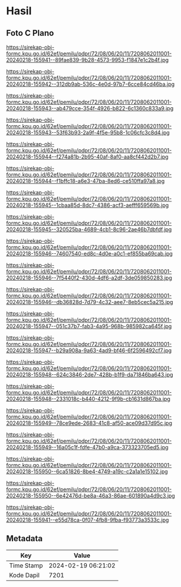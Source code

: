 # Hasil

## Foto C Plano

https://sirekap-obj-formc.kpu.go.id/62ef/pemilu/pdpr/72/08/06/20/11/7208062011001-20240218-155941--89fae839-9b28-4573-9953-f1847e1c2b4f.jpg

https://sirekap-obj-formc.kpu.go.id/62ef/pemilu/pdpr/72/08/06/20/11/7208062011001-20240218-155942--312db9ab-536c-4e0d-97b7-6cce84cd46ba.jpg

https://sirekap-obj-formc.kpu.go.id/62ef/pemilu/pdpr/72/08/06/20/11/7208062011001-20240218-155943--ab479cce-354f-4926-b822-6c1360c833a9.jpg

https://sirekap-obj-formc.kpu.go.id/62ef/pemilu/pdpr/72/08/06/20/11/7208062011001-20240218-155943--53f63b93-2a9f-4f5e-95b8-1c06cfc3c8d4.jpg

https://sirekap-obj-formc.kpu.go.id/62ef/pemilu/pdpr/72/08/06/20/11/7208062011001-20240218-155944--f274a81b-2b95-40af-8af0-aa8cf442d2b7.jpg

https://sirekap-obj-formc.kpu.go.id/62ef/pemilu/pdpr/72/08/06/20/11/7208062011001-20240218-155944--f1bffc18-a6e3-47ba-8ed6-ce510ffa97a8.jpg

https://sirekap-obj-formc.kpu.go.id/62ef/pemilu/pdpr/72/08/06/20/11/7208062011001-20240218-155945--1cbaa85d-8dc7-4386-acf3-aefff659569b.jpg

https://sirekap-obj-formc.kpu.go.id/62ef/pemilu/pdpr/72/08/06/20/11/7208062011001-20240218-155945--320525ba-4689-4cb1-8c96-2ae46b7dbfdf.jpg

https://sirekap-obj-formc.kpu.go.id/62ef/pemilu/pdpr/72/08/06/20/11/7208062011001-20240218-155946--74607540-ed8c-4d0e-a0c1-ef855ba69cab.jpg

https://sirekap-obj-formc.kpu.go.id/62ef/pemilu/pdpr/72/08/06/20/11/7208062011001-20240218-155946--7f5440f2-430d-4df6-a2df-3de059850283.jpg

https://sirekap-obj-formc.kpu.go.id/62ef/pemilu/pdpr/72/08/06/20/11/7208062011001-20240218-155946--db36828d-7d79-4c32-aee7-8eb5cec5a215.jpg

https://sirekap-obj-formc.kpu.go.id/62ef/pemilu/pdpr/72/08/06/20/11/7208062011001-20240218-155947--051c37b7-fab3-4a95-968b-985982ca645f.jpg

https://sirekap-obj-formc.kpu.go.id/62ef/pemilu/pdpr/72/08/06/20/11/7208062011001-20240218-155947--b29a908a-9a63-4ad9-bf46-6f2596492cf7.jpg

https://sirekap-obj-formc.kpu.go.id/62ef/pemilu/pdpr/72/08/06/20/11/7208062011001-20240218-155948--624c3846-2de7-428b-b1f9-da71846ba643.jpg

https://sirekap-obj-formc.kpu.go.id/62ef/pemilu/pdpr/72/08/06/20/11/7208062011001-20240218-155948--2331018c-b440-4212-9f9b-cb1631d867ba.jpg

https://sirekap-obj-formc.kpu.go.id/62ef/pemilu/pdpr/72/08/06/20/11/7208062011001-20240218-155949--78ce9ede-2683-41c8-af50-ace09d37d95c.jpg

https://sirekap-obj-formc.kpu.go.id/62ef/pemilu/pdpr/72/08/06/20/11/7208062011001-20240218-155949--16a05c1f-fdfe-47b0-a9ca-373323705ed5.jpg

https://sirekap-obj-formc.kpu.go.id/62ef/pemilu/pdpr/72/08/06/20/11/7208062011001-20240218-155950--6ca51826-8be4-4749-a19c-c2a1a1e15102.jpg

https://sirekap-obj-formc.kpu.go.id/62ef/pemilu/pdpr/72/08/06/20/11/7208062011001-20240218-155950--6e42476d-be8a-46a3-86ae-601890a4d9c3.jpg

https://sirekap-obj-formc.kpu.go.id/62ef/pemilu/pdpr/72/08/06/20/11/7208062011001-20240218-155941--e55d78ca-0f07-4fb8-9fba-f93773a3533c.jpg


## Metadata

| Key        | Value               |
| ---------- | ------------------- |
| Time Stamp | 2024-02-19 06:21:02 |
| Kode Dapil | 7201                |




